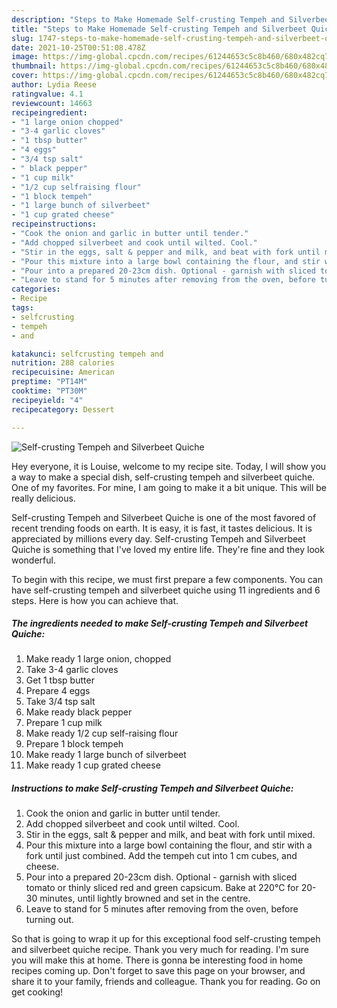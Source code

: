 ```yaml
---
description: "Steps to Make Homemade Self-crusting Tempeh and Silverbeet Quiche"
title: "Steps to Make Homemade Self-crusting Tempeh and Silverbeet Quiche"
slug: 1747-steps-to-make-homemade-self-crusting-tempeh-and-silverbeet-quiche
date: 2021-10-25T00:51:08.478Z
image: https://img-global.cpcdn.com/recipes/61244653c5c8b460/680x482cq70/self-crusting-tempeh-and-silverbeet-quiche-recipe-main-photo.jpg
thumbnail: https://img-global.cpcdn.com/recipes/61244653c5c8b460/680x482cq70/self-crusting-tempeh-and-silverbeet-quiche-recipe-main-photo.jpg
cover: https://img-global.cpcdn.com/recipes/61244653c5c8b460/680x482cq70/self-crusting-tempeh-and-silverbeet-quiche-recipe-main-photo.jpg
author: Lydia Reese
ratingvalue: 4.1
reviewcount: 14663
recipeingredient:
- "1 large onion chopped"
- "3-4 garlic cloves"
- "1 tbsp butter"
- "4 eggs"
- "3/4 tsp salt"
- " black pepper"
- "1 cup milk"
- "1/2 cup selfraising flour"
- "1 block tempeh"
- "1 large bunch of silverbeet"
- "1 cup grated cheese"
recipeinstructions:
- "Cook the onion and garlic in butter until tender."
- "Add chopped silverbeet and cook until wilted. Cool."
- "Stir in the eggs, salt & pepper and milk, and beat with fork until mixed."
- "Pour this mixture into a large bowl containing the flour, and stir with a fork until just combined. Add the tempeh cut into 1 cm cubes, and cheese."
- "Pour into a prepared 20-23cm dish. Optional - garnish with sliced tomato or thinly sliced red and green capsicum. Bake at 220°C for 20-30 minutes, until lightly browned and set in the centre."
- "Leave to stand for 5 minutes after removing from the oven, before turning out."
categories:
- Recipe
tags:
- selfcrusting
- tempeh
- and

katakunci: selfcrusting tempeh and 
nutrition: 288 calories
recipecuisine: American
preptime: "PT14M"
cooktime: "PT30M"
recipeyield: "4"
recipecategory: Dessert

---
```



![Self-crusting Tempeh and Silverbeet Quiche](https://img-global.cpcdn.com/recipes/61244653c5c8b460/680x482cq70/self-crusting-tempeh-and-silverbeet-quiche-recipe-main-photo.jpg)

Hey everyone, it is Louise, welcome to my recipe site. Today, I will show you a way to make a special dish, self-crusting tempeh and silverbeet quiche. One of my favorites. For mine, I am going to make it a bit unique. This will be really delicious.



Self-crusting Tempeh and Silverbeet Quiche is one of the most favored of recent trending foods on earth. It is easy, it is fast, it tastes delicious. It is appreciated by millions every day. Self-crusting Tempeh and Silverbeet Quiche is something that I've loved my entire life. They're fine and they look wonderful.


To begin with this recipe, we must first prepare a few components. You can have self-crusting tempeh and silverbeet quiche using 11 ingredients and 6 steps. Here is how you can achieve that.

<!--inarticleads1-->

##### The ingredients needed to make Self-crusting Tempeh and Silverbeet Quiche:

1. Make ready 1 large onion, chopped
1. Take 3-4 garlic cloves
1. Get 1 tbsp butter
1. Prepare 4 eggs
1. Take 3/4 tsp salt
1. Make ready  black pepper
1. Prepare 1 cup milk
1. Make ready 1/2 cup self-raising flour
1. Prepare 1 block tempeh
1. Make ready 1 large bunch of silverbeet
1. Make ready 1 cup grated cheese




<!--inarticleads2-->

##### Instructions to make Self-crusting Tempeh and Silverbeet Quiche:

1. Cook the onion and garlic in butter until tender.
1. Add chopped silverbeet and cook until wilted. Cool.
1. Stir in the eggs, salt & pepper and milk, and beat with fork until mixed.
1. Pour this mixture into a large bowl containing the flour, and stir with a fork until just combined. Add the tempeh cut into 1 cm cubes, and cheese.
1. Pour into a prepared 20-23cm dish. Optional - garnish with sliced tomato or thinly sliced red and green capsicum. Bake at 220°C for 20-30 minutes, until lightly browned and set in the centre.
1. Leave to stand for 5 minutes after removing from the oven, before turning out.




So that is going to wrap it up for this exceptional food self-crusting tempeh and silverbeet quiche recipe. Thank you very much for reading. I'm sure you will make this at home. There is gonna be interesting food in home recipes coming up. Don't forget to save this page on your browser, and share it to your family, friends and colleague. Thank you for reading. Go on get cooking!
